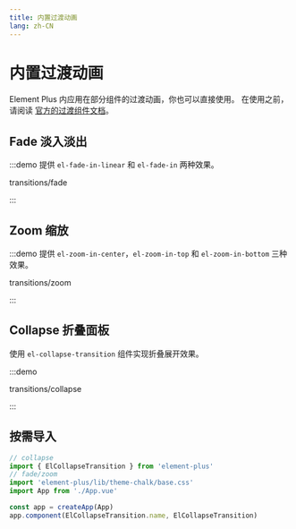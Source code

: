 ```yaml
---
title: 内置过渡动画
lang: zh-CN
---
```


# 内置过渡动画

Element Plus 内应用在部分组件的过渡动画，你也可以直接使用。 在使用之前，请阅读 [官方的过渡组件文档](https://vuejs.org/guide/built-ins/transition.html)。

## Fade 淡入淡出

:::demo 提供 `el-fade-in-linear` 和 `el-fade-in` 两种效果。

transitions/fade

:::

## Zoom 缩放

:::demo 提供 `el-zoom-in-center`，`el-zoom-in-top` 和 `el-zoom-in-bottom` 三种效果。

transitions/zoom

:::

## Collapse 折叠面板

使用 `el-collapse-transition` 组件实现折叠展开效果。

:::demo

transitions/collapse

:::

## 按需导入

```ts
// collapse
import { ElCollapseTransition } from 'element-plus'
// fade/zoom
import 'element-plus/lib/theme-chalk/base.css'
import App from './App.vue'

const app = createApp(App)
app.component(ElCollapseTransition.name, ElCollapseTransition)
```
